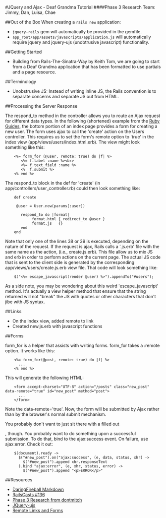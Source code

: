 #JQuery and Ajax - Deaf Grandma Tutorial
####Phase 3 Research
Team: Jimmy, Dan, Luisa, Chae

##Out of the Box
When creating a `rails new` application:
-  `jquery-rails` gem will automatically be provided in the gemfile.
-  `app_root/app/assets/javascripts/application.js` will automatically require jquery and jquery-ujs (unobtrusive javascript) functionality.

##Getting Started
-  Building from Rails-The-Sinatra-Way by Keith Tom, we are going to start from a Deaf Grandma application that has been formatted to use partials and a page resource.

##Terminology

-  Unobstrusive JS: Instead of writing inline JS, the Rails convention is to separate concerns and separate JS out from HTML. 

##Processing the Server Response

The respond_to method in the controller allows you to route an Ajax request for different data types. In the following (shortened) example from the [Ruby Guides](http://guides.rubyonrails.org/working_with_javascript_in_rails.html),
the bottom portion of an index page provides a form for creating a new user. The form uses ajax to call the 'create' action on the Users controller. This requires us to set the form's remote option to 'true' in the index view (app/views/users/index.html.erb). 
The view might look something like this:

        <%= form_for (@user, remote: true) do |f| %>
           <%= f.label :name %><br>
           <%= f.text_field :name %>
           <%  f.submit %>
        <% end %>


The respond_to block in the def for 'create' (in app/controllers/user_controller.rb) could then look something like:


        def create

         @user = User.new(params[:user])

           respond_to do |format|
                format.html { redirect_to @user }
                format.js   {}
           end
        end


Note that only one of the lines 38 or 39 is executed, depending on the nature of the request. If the request is ajax, 
Rails calls a '.js.erb' file with the same name as the action, (i.e., create.js.erb). This file allow us to mix JS and 
erb in order to perform actions on the current page. The actual JS code that is sent to the client side
is generated by the corresponding app/views/users/create.js.erb view file. That code will look something like:

        $("<%= escape_javascript(render @user) %>").appendTo("#users");

As a side note, you may be wondering about this weird 'escape_javascript' method. It's actually a view helper method that ensure that the string returned will not "break" the JS with
quotes or other characters that don't jibe with JS syntax. 



##Links
-  On the Index view, added remote to link
-  Created new.js.erb with javascript functions

##Forms

form_for is a helper that assists with writing forms. form_for takes a :remote option. It works like this:

        <%= form_for(@post, remote: true) do |f| %>
          ...
        <% end %>

This will generate the following HTML:

        <form accept-charset="UTF-8" action="/posts" class="new_post" data-remote="true" id="new_post" method="post">
          ...
        </form>
        
Note the data-remote='true'. Now, the form will be submitted by Ajax rather than by the browser's normal submit mechanism.

You probably don't want to just sit there with a filled out <form>, though. You probably want to do something upon a successful submission. To do that, bind to the ajax:success event. On failure, use ajax:error. Check it out:

        $(document).ready ->
          $("#new_post").on("ajax:success", (e, data, status, xhr) ->
            $("#new_post").append xhr.responseText
          ).bind "ajax:error", (e, xhr, status, error) ->
            $("#new_post").append "<p>ERROR</p>"


##Resources
-  [DaringFireball Markdown](http://daringfireball.net/projects/markdown/syntax#link)
-  [RailsCasts #136](http://railscasts.com/episodes/136-jquery-ajax-revised)
-  [Phase 3 Research from dontmitch](https://github.com/dontmitch/intro_to_rails/blob/master/Guides/7_jquery_and_ajax.md)
-  [JQuery-ujs](https://github.com/rails/jquery-ujs/wiki/ajax)
-  [Remote Links and Forms](http://www.alfajango.com/blog/rails-3-remote-links-and-forms/)
